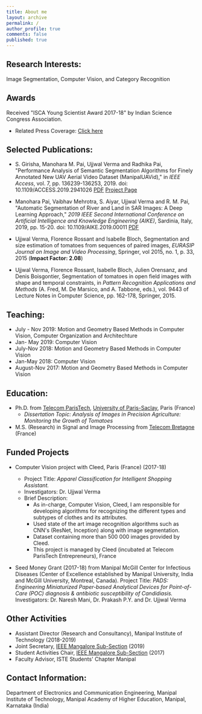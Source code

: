 ```yaml
---
title: About me
layout: archive
permalink: /
author_profile: true
comments: false
published: true
---
```


## Research Interests:
Image Segmentation, Computer Vision, and Category Recognition 


## Awards
Received "ISCA Young Scientist Award 2017-18" by Indian Science Congress Association.
- Related Press Coverage: [Click here](https://timesofindia.indiatimes.com/city/mangaluru/indian-science-congress-honours-mit-manipal-professor-with-young-scientist-award/articleshow/63447042.cms)


## Selected Publications:
- S. Girisha, Manohara M. Pai, Ujjwal Verma and Radhika Pai, "Performance Analysis of Semantic Segmentation Algorithms for Finely Annotated New UAV Aerial Video Dataset (ManipalUAVid)," in _IEEE Access_, vol. 7, pp. 136239-136253, 2019.
doi: 10.1109/ACCESS.2019.2941026  [PDF](https://github.com/uverma/uverma.github.io/blob/master/_data/IEEE%20Access%20GirishPgNb.pdf) [Project Page](https://github.com/uverma/ManipalUAVid)

- Manohara Pai, Vaibhav Mehrotra, S. Aiyar, Ujjwal Verma and R. M. Pai, "Automatic Segmentation of River and Land in SAR Images: A Deep Learning Approach," _2019 IEEE Second International Conference on Artificial Intelligence and Knowledge Engineering (AIKE)_, Sardinia, Italy, 2019, pp. 15-20.
doi: 10.1109/AIKE.2019.00011 [PDF](https://github.com/uverma/uverma.github.io/blob/master/_data/AIKE-Vaibhav-2019.pdf)

- Ujjwal Verma, Florence Rossant and Isabelle Bloch,
	Segmentation and size estimation of tomatoes from sequences of paired images,
	_EURASIP Journal on Image and Video Processing_, Springer, vol 2015, no. 1, p. 33, 2015 (**Impact Factor: 	  2.08**)

- Ujjwal Verma, Florence Rossant, Isabelle Bloch, Julien Orensanz, and Denis Boisgontier,
	Segmentation of tomatoes in open field images with shape and temporal constraints,
	in _Pattern Recognition Applications and Methods_ (A. Fred, M. De Marsico, and A. Tabbone,
	eds.), vol. 9443 of Lecture Notes in Computer Science, pp. 162-178, Springer, 2015.


## Teaching:
- July - Nov 2019: Motion and Geometry Based Methods in Computer Vision, Computer Organization and Architechture
- Jan- May 2019: Computer Vision
- July-Nov 2018: Motion and Geometry Based Methods in Computer Vision
- Jan-May 2018: Computer Vision
- August-Nov 2017: Motion and Geometry Based Methods in Computer Vision


## Education:
- Ph.D. from [Telecom ParisTech](https://www.telecom-paristech.fr/), [University of Paris-Saclay](https://www.universite-paris-saclay.fr/en), Paris (France) 
	- *Dissertation Topic: Analysis of Images in Precision Agriculture: Monitoring the Growth of Tomatoes*
- M.S. (Research) in Signal and Image Processing from [Telecom Bretagne](https://www.imt-atlantique.fr/) (France) 


## Funded Projects
- Computer Vision project with Cleed, Paris (France) (2017-18)
	- Project Title: _Apparel Classification for Intelligent Shopping Assistant._
	- Investigators: Dr. Ujjwal Verma
  - Brief Description:
    - As in-charge, Computer Vision, Cleed, I am responsible for developing algorithms for recognizing the different types and subtypes of clothes and its attributes.
    - Used state of the art image recognition algorithms such as CNN's (ResNet, Inception) along with image segmentation.
    - Dataset containing more than 500 000 images provided by Cleed. 
    - This project is managed by Cleed (incubated at Telecom ParisTech Entrepreneurs), France
    
  
  
- Seed Money Grant (2017-18) from Manipal McGill Center for Infectious Diseases (Center of Excellence established 		  by Manipal University, India and McGill University, Montreal, Canada). 
	Project Title: _PADS: Engineering Miniaturized Paper-based Analytical Devices for Point-of-Care (POC) 			diagnosis & antibiotic susceptibility of Candidiasis._
	Investigators: Dr. Naresh Mani, Dr. Prakash P.Y. and Dr. Ujjwal Verma






## Other Activities

- Assistant Director (Research and Consultancy), Manipal Institute of Technology (2018-2019)
- Joint Secretary,  [IEEE Mangalore Sub-Section](www.ieee-mangalore.org) (2019)
- Student Activities Chair, [IEEE Mangalore Sub-Section](www.ieee-mangalore.org) (2017)
- Faculty Advisor, ISTE Students' Chapter Manipal




## Contact Information:
 
Department of Electronics and Communication Engineering,
Manipal Institute of Technology,
Manipal Academy of Higher Education,
Manipal, Karnataka (India)
